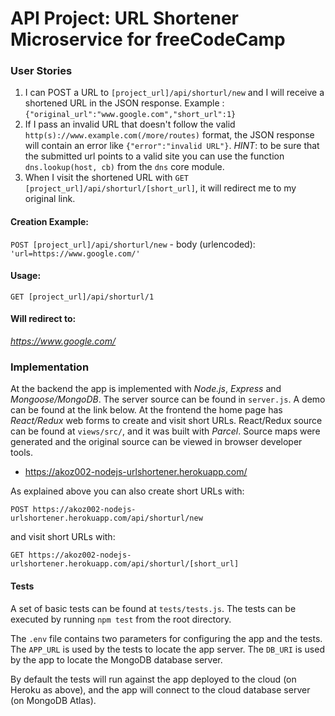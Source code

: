 # API Project: URL Shortener Microservice for freeCodeCamp


### User Stories

1. I can POST a URL to `[project_url]/api/shorturl/new` and I will receive a shortened URL in the JSON response. Example : `{"original_url":"www.google.com","short_url":1}`
2. If I pass an invalid URL that doesn't follow the valid `http(s)://www.example.com(/more/routes)` format, the JSON response will contain an error like `{"error":"invalid URL"}`. *HINT*: to be sure that the submitted url points to a valid site you can use the function `dns.lookup(host, cb)` from the `dns` core module.
3. When I visit the shortened URL with `GET [project_url]/api/shorturl/[short_url]`, it will redirect me to my original link.


#### Creation Example:

`POST [project_url]/api/shorturl/new` - body (urlencoded):  `'url=https://www.google.com/'`

#### Usage:

`GET [project_url]/api/shorturl/1`

#### Will redirect to:

*https://www.google.com/*

### Implementation

At the backend the app is implemented with *Node.js*, *Express* and *Mongoose/MongoDB*. The server source can be found in `server.js`. A demo can be found at the link below. At the frontend the home page has *React/Redux* web forms to create and visit short URLs. React/Redux source can be found at `views/src/`, and it was built with *Parcel*. Source maps were generated and the original source can be viewed in browser developer tools.

* https://akoz002-nodejs-urlshortener.herokuapp.com/

As explained above you can also create short URLs with:

`POST https://akoz002-nodejs-urlshortener.herokuapp.com/api/shorturl/new`

and visit short URLs with:

`GET https://akoz002-nodejs-urlshortener.herokuapp.com/api/shorturl/[short_url]`

#### Tests

A set of basic tests can be found at `tests/tests.js`. The tests can be executed by running `npm test` from the root directory.

The `.env` file contains two parameters for configuring the app and the tests. The `APP_URL` is used by the tests to locate the app server. The `DB_URI` is used by the app to locate the MongoDB database server. 

By default the tests will run against the app deployed to the cloud (on Heroku as above), and the app will connect to the cloud database server (on MongoDB Atlas).
